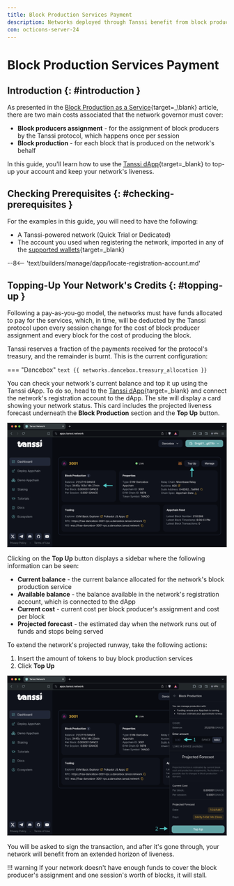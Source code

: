 ```yaml
---
title: Block Production Services Payment
description: Networks deployed through Tanssi benefit from block production services provided by a set of node operators, which are compensated with Tanssi tokens.
con: octicons-server-24
---
```


# Block Production Services Payment

## Introduction {: #introduction }

As presented in the [Block Production as a Service](/learn/tanssi/technical-features/#services-payments){target=_\blank} article, there are two main costs associated that the network governor must cover: 

- **Block producers assignment** - for the assignment of block producers by the Tanssi protocol, which happens once per session
- **Block production** - for each block that is produced on the network's behalf

In this guide, you'll learn how to use the [Tanssi dApp](https://apps.tanssi.network){target=\_blank} to top-up your account and keep your network's liveness.

## Checking Prerequisites {: #checking-prerequisites }

For the examples in this guide, you will need to have the following:

- A Tanssi-powered network (Quick Trial or Dedicated)
- The account you used when registering the network, imported in any of the [supported wallets](/builders/deploy/dapp/#supported-wallets){target=\_blank}

--8<-- 'text/builders/manage/dapp/locate-registration-account.md'

## Topping-Up Your Network's Credits {: #topping-up }

Following a pay-as-you-go model, the networks must have funds allocated to pay for the services, which, in time, will be deducted by the Tanssi protocol upon every session change for the cost of block producer assignment and every block for the cost of producing the block.

Tanssi reserves a fraction of the payments received for the protocol's treasury, and the remainder is burnt. This is the current configuration:

=== "Dancebox"
    ```text
    {{ networks.dancebox.treasury_allocation }}
    ```

You can check your network's current balance and top it up using the Tanssi dApp. To do so, head to the [Tanssi dApp](https://apps.tanssi.network/){target=\_blank} and connect the network's registration account to the dApp. The site will display a card showing your network status. This card includes the projected liveness forecast underneath the **Block Production** section and the **Top Up** button.

![Top-up action button in the dApp](/images/builders/manage/dapp/services-payment/services-payment-1.webp)

Clicking on the **Top Up** button displays a sidebar where the following information can be seen:

- **Current balance** - the current balance allocated for the network's block production service
- **Available balance** - the balance available in the network's registration account, which is connected to the dApp
- **Current cost** - current cost per block producer's assignment and cost per block
- **Projected forecast** - the estimated day when the network runs out of funds and stops being served

To extend the network's projected runway, take the following actions:

1. Insert the amount of tokens to buy block production services
2. Click **Top Up**

![Top-up sidebar](/images/builders/manage/dapp/services-payment/services-payment-2.webp)

You will be asked to sign the transaction, and after it's gone through, your network will benefit from an extended horizon of liveness.

!!! warning
    If your network doesn't have enough funds to cover the block producer's assignment and one session's worth of blocks, it will stall.